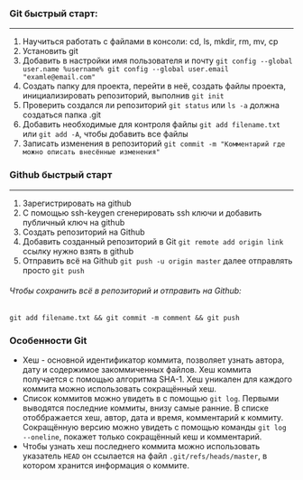 ### Git быстрый старт:  
---
1. Научиться работать с файлами в консоли: cd, ls, mkdir, rm, mv, cp
2. Установить git
3. Добавить в настройки имя пользователя и почту ```git config --global user.name %username% git config --global user.email "examle@email.com"```
4. Создать папку для проекта, перейти в неё, создать файлы проекта, инициализировать репозиторий, выполнив ```git init```  
5. Проверить создался ли репозиторий ```git status``` или ```ls -a``` должна создаться папка .git
6. Добавить необходимые для контроля  файлы ```git add filename.txt``` или ```git add -A```, чтобы добавить все файлы
7. Записать изменения в репозиторий ```git commit -m "Комментарий где можно описать внесённые изменения"```  
### Github быстрый старт
---
1. Зарегистрировать на github
2. С помощью ssh-keygen сгенерировать ssh ключи и добавить публичный ключ на github
3. Создать репозиторий на Github
4. Добавить созданный репозиторий в Git ```git remote add origin link``` ссылку нужно взять в github
5. Отправить всё на Github ```git push -u origin master``` далее отправлять просто ```git push```
###### Чтобы сохранить всё в репозиторий и отправить на Github:
```git add filename.txt && git commit -m comment && git push```  
### Особенности Git
- Хеш - основной идентификатор коммита, позволяет узнать автора, дату и содержимое закоммиченных файлов. Хеш коммита получается с помощью алгоритма SHA-1. Хеш уникален для каждого коммита
можно использовать сокращённый хеш.
- Список коммитов можно увидеть в с помощью ```git log```. Первыми выводятся последние коммиты, внизу самые ранние. В списке отоббражается хеш, автор, дата и время, комментарий к коммиту.
Сокращённую версию можно увидеть с помощью команды ```git log --oneline```, покажет только сокращённый кеш и комментарий.
- Чтобы узнать хеш последнего коммита можно использовать указатель ```HEAD``` он ссылается на файл ```.git/refs/heads/master```, в котором хранится информация о коммите.